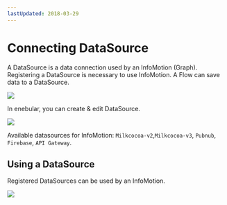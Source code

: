 ```yaml
---
lastUpdated: 2018-03-29
---
```


# Connecting DataSource

A DataSource is a data connection used by an InfoMotion (Graph). 
Registering a DataSource is necessary to use InfoMotion. 
A Flow can save data to a DataSource. 

![](/_asset/images/InfoMotion/datasources/aboutdatasource.png) 

In enebular, you can create & edit DataSource. 

![](/_asset/images/InfoMotion/datasources/datasource.png) 

Available datasources for InfoMotion:
`Milkcocoa-v2`,`Milkcocoa-v3`, `Pubnub`, `Firebase`, `API Gateway`.

## Using a DataSource 

Registered DataSources can be used by an InfoMotion. 

![](/_asset/images/InfoMotion/datasources/usingdatasource.png)
